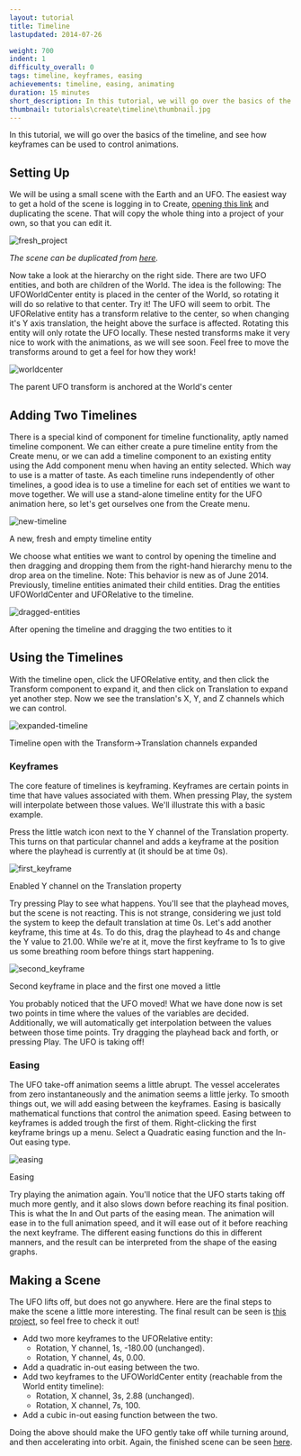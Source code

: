 ```yaml
---
layout: tutorial
title: Timeline
lastupdated: 2014-07-26

weight: 700
indent: 1
difficulty_overall: 0
tags: timeline, keyframes, easing
achievements: timeline, easing, animating
duration: 15 minutes
short_description: In this tutorial, we will go over the basics of the timeline, and see how keyframes can be used to control animations.  
thumbnail: tutorials\create\timeline\thumbnail.jpg
---
```

In this tutorial, we will go over the basics of the timeline, and see how keyframes can be used to control animations.  

## Setting Up

We will be using a small scene with the Earth and an UFO. The easiest way to get a hold of the scene is logging in to Create, [opening this link](https://app.goocreate.com/4768/642b84f5a9944f12b5c3b84deb8ad7d3.scene) and duplicating the scene. That will copy the whole thing into a project of your own, so that you can edit it.  

![fresh_project](fresh_project.jpg)  

_The scene can be duplicated from [here](https://app.goocreate.com/4768/642b84f5a9944f12b5c3b84deb8ad7d3.scene)._  

Now take a look at the hierarchy on the right side. There are two UFO entities, and both are children of the World. The idea is the following: The UFOWorldCenter entity is placed in the center of the World, so rotating it will do so relative to that center. Try it! The UFO will seem to orbit. The UFORelative entity has a transform relative to the center, so when changing it's Y axis translation, the height above the surface is affected. Rotating this entity will only rotate the UFO locally. These nested transforms make it very nice to work with the animations, as we will see soon. Feel free to move the transforms around to get a feel for how they work!  

![worldcenter](worldcenter.jpg)

The parent UFO transform is anchored at the World's center  

## Adding Two Timelines

There is a special kind of component for timeline functionality, aptly named timeline component. We can either create a pure timeline entity from the Create menu, or we can add a timeline component to an existing entity using the Add component menu when having an entity selected. Which way to use is a matter of taste. As each timeline runs independently of other timelines, a good idea is to use a timeline for each set of entities we want to move together. We will use a stand-alone timeline entity for the UFO animation here, so let's get ourselves one from the Create menu.  

![new-timeline](new-timeline.jpg)

A new, fresh and empty timeline entity  

We choose what entities we want to control by opening the timeline and then dragging and dropping them from the right-hand hierarchy menu to the drop area on the timeline. Note: This behavior is new as of June 2014\. Previously, timeline entities animated their child entities. Drag the entities UFOWorldCenter and UFORelative to the timeline.  

![dragged-entities](dragged-entities.jpg)

After opening the timeline and dragging the two entities to it  

## Using the Timelines

With the timeline open, click the UFORelative entity, and then click the Transform component to expand it, and then click on Translation to expand yet another step. Now we see the translation's X, Y, and Z channels which we can control.  

![expanded-timeline](expanded-timeline.jpg)

Timeline open with the Transform->Translation channels expanded  

### Keyframes

The core feature of timelines is keyframing. Keyframes are certain points in time that have values associated with them. When pressing Play, the system will interpolate between those values. We'll illustrate this with a basic example.  

Press the little watch icon next to the Y channel of the Translation property. This turns on that particular channel and adds a keyframe at the position where the playhead is currently at (it should be at time 0s).  

![first_keyframe](first_keyframe.jpg)

Enabled Y channel on the Translation property  

Try pressing Play to see what happens. You'll see that the playhead moves, but the scene is not reacting. This is not strange, considering we just told the system to keep the default translation at time 0s. Let's add another keyframe, this time at 4s. To do this, drag the playhead to 4s and change the Y value to 21.00\. While we're at it, move the first keyframe to 1s to give us some breathing room before things start happening.  

![second_keyframe](second_keyframe.jpg)

Second keyframe in place and the first one moved a little  

You probably noticed that the UFO moved! What we have done now is set two points in time where the values of the variables are decided. Additionally, we will automatically get interpolation between the values between those time points. Try dragging the playhead back and forth, or pressing Play. The UFO is taking off!  

### Easing

The UFO take-off animation seems a little abrupt. The vessel accelerates from zero instantaneously and the animation seems a little jerky. To smooth things out, we will add easing between the keyframes. Easing is basically mathematical functions that control the animation speed. Easing between to keyframes is added trough the first of them. Right-clicking the first keyframe brings up a menu. Select a Quadratic easing function and the In-Out easing type.  

![easing](easing.jpg)

Easing  

Try playing the animation again. You'll notice that the UFO starts taking off much more gently, and it also slows down before reaching its final position. This is what the In and Out parts of the easing mean. The animation will ease in to the full animation speed, and it will ease out of it before reaching the next keyframe. The different easing functions do this in different manners, and the result can be interpreted from the shape of the easing graphs.  

## Making a Scene

The UFO lifts off, but does not go anywhere. Here are the final steps to make the scene a little more interesting. The final result can be seen is [this project](https://app.goocreate.com/4768/96036fd6aee3476eb974b3a965cdd702.scene), so feel free to check it out!  

*   Add two more keyframes to the UFORelative entity:  
    *   Rotation, Y channel, 1s, -180.00 (unchanged).
    *   Rotation, Y channel, 4s, 0.00.
*   Add a quadratic in-out easing between the two.
*   Add two keyframes to the UFOWorldCenter entity (reachable from the World entity timeline):  
    *   Rotation, X channel, 3s, 2.88 (unchanged).
    *   Rotation, X channel, 7s, 100.
*   Add a cubic in-out easing function between the two.

Doing the above should make the UFO gently take off while turning around, and then accelerating into orbit. Again, the finished scene can be seen [here](https://app.goocreate.com/4768/96036fd6aee3476eb974b3a965cdd702.scene).
